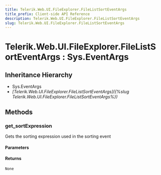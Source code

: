 ```yaml
---
title: Telerik.Web.UI.FileExplorer.FileListSortEventArgs
title_prefix: Client-side API Reference
description: Telerik.Web.UI.FileExplorer.FileListSortEventArgs
slug: Telerik.Web.UI.FileExplorer.FileListSortEventArgs
---
```


# Telerik.Web.UI.FileExplorer.FileListSortEventArgs : Sys.EventArgs 

## Inheritance Hierarchy

* Sys.EventArgs
* *[Telerik.Web.UI.FileExplorer.FileListSortEventArgs]({%slug Telerik.Web.UI.FileExplorer.FileListSortEventArgs%})*


## Methods

###  get_sortExpression

Gets the sorting expression used in the sorting event

#### Parameters

#### Returns

`None` 



